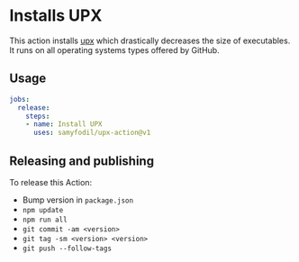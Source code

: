 # Installs UPX

This action installs [upx](https://upx.github.io/) which drastically decreases the size of executables.
It runs on all operating systems types offered by GitHub.

## Usage

```yaml
jobs:
  release:
    steps:
    - name: Install UPX
      uses: samyfodil/upx-action@v1
```

## Releasing and publishing

To release this Action:

- Bump version in `package.json`
- `npm update`
- `npm run all`
- `git commit -am <version>`
- `git tag -sm <version> <version>`
- `git push --follow-tags`
